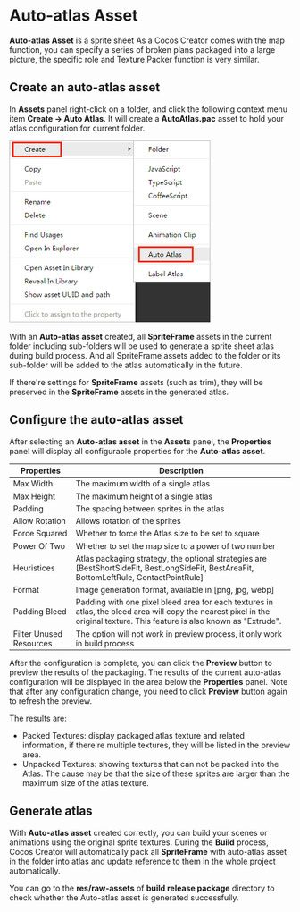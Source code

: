 # Auto-atlas Asset

**Auto-atlas Asset** is a sprite sheet As a Cocos Creator comes with the map function, you can specify a series of broken plans packaged into a large picture, the specific role and Texture Packer function is very similar.

## Create an auto-atlas asset

In **Assets** panel right-click on a folder, and click the following context menu item **Create -> Auto Atlas**. It will create a **AutoAtlas.pac** asset to hold your atlas configuration for current folder.

![create auto atlas](auto-atlas/create-auto-atlas.png)

With an **Auto-atlas asset** created, all **SpriteFrame** assets in the current folder including sub-folders will be used to generate a sprite sheet atlas during build process.  And all SpriteFrame assets added to the folder or its sub-folder will be added to the atlas automatically in the future.

If there're settings for **SpriteFrame** assets (such as trim), they will be preserved in the **SpriteFrame** assets in the generated atlas.

## Configure the auto-atlas asset

After selecting an **Auto-atlas asset** in the **Assets** panel, the **Properties** panel will display all configurable properties for the **Auto-atlas asset**.

| Properties | Description
| -------------- | ----------- |
| Max Width  |The maximum width of a single atlas
| Max Height | The maximum height of a single atlas
| Padding | The spacing between sprites in the atlas
| Allow Rotation | Allows rotation of the sprites
| Force Squared | Whether to force the Atlas size to be set to square
| Power Of Two | Whether to set the map size to a power of two number
| Heuristices | Atlas packaging strategy, the optional strategies are [BestShortSideFit, BestLongSideFit, BestAreaFit, BottomLeftRule, ContactPointRule]
| Format | Image generation format, available in [png, jpg, webp]
| Padding Bleed | Padding with one pixel bleed area for each textures in atlas, the bleed area will copy the nearest pixel in the original texture. This feature is also known as "Extrude".
| Filter Unused Resources | The option will not work in preview process, it only work in build process

After the configuration is complete, you can click the **Preview** button to preview the results of the packaging. The results of the current auto-atlas configuration will be displayed in the area below the **Properties** panel.
Note that after any configuration change, you need to click **Preview** button again to refresh the preview.

The results are:

- Packed Textures: display packaged atlas texture and related information, if there're multiple textures, they will be listed in the preview area.
- Unpacked Textures: showing textures that can not be packed into the Atlas. The cause may be that the size of these sprites are larger than the maximum size of the atlas texture.

## Generate atlas

With **Auto-atlas asset** created correctly, you can build your scenes or animations using the original sprite textures. During the **Build** process, Cocos Creator will automatically pack all **SpriteFrame** with auto-atlas asset in the folder into atlas and update reference to them in the whole project automatically.

You can go to the **res/raw-assets** of **build release package** directory to check whether the Auto-atlas asset is generated successfully.
